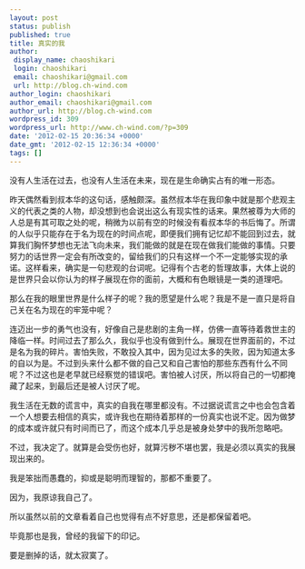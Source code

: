```yaml
---
layout: post
status: publish
published: true
title: 真实的我
author:
 display_name: chaoshikari
 login: chaoshikari
 email: chaoshikari@gmail.com
 url: http://blog.ch-wind.com
author_login: chaoshikari
author_email: chaoshikari@gmail.com
author_url: http://blog.ch-wind.com
wordpress_id: 309
wordpress_url: http://www.ch-wind.com/?p=309
date: '2012-02-15 20:36:34 +0000'
date_gmt: '2012-02-15 12:36:34 +0000'
tags: []
---
```

没有人生活在过去，也没有人生活在未来，现在是生命确实占有的唯一形态。


昨天偶然看到叔本华的这句话，感触颇深。虽然叔本华在我印象中就是那个悲观主义的代表之类的人物，却没想到也会说出这么有现实性的话来。果然被尊为大师的人总是有其可取之处的呢，稍微为以前有空的时候没有看叔本华的书后悔了。所谓的人似乎只能存在于名为现在的时间点呢，即便我们拥有记忆却不能回到过去，就算我们胸怀梦想也无法飞向未来，我们能做的就是在现在做我们能做的事情。只要努力的话世界一定会有所改变的，留给我们的只有这样一个不一定能够实现的承诺。这样看来，确实是一句悲观的台词呢。记得有个古老的哲理故事，大体上说的是世界只会以你认为的样子展现在你的面前，大概和有色眼镜是一类的道理吧。


那么在我的眼里世界是什么样子的呢？我的愿望是什么呢？我是不是一直只是将自己关在名为现在的牢笼中呢？


连迈出一步的勇气也没有，好像自己是悲剧的主角一样，仿佛一直等待着救世主的降临一样。时间过去了那么久，我似乎也没有做到什么。展现在世界面前的，不过是名为我的碎片。害怕失败，不敢投入其中，因为见过太多的失败，因为知道太多的自以为是。不过到头来什么都不做的自己又和自己害怕的那些东西有什么不同呢？不过这也是老早就已经察觉的错误吧。害怕被人讨厌，所以将自己的一切都掩藏了起来，到最后还是被人讨厌了呢。


我生活在无数的谎言中，真实的自我在哪里都没有。不过据说谎言之中也会包含着一个人想要去相信的真实，或许我也在期待着那样的一份真实也说不定。因为做梦的成本或许就只有时间而已了，而这个成本几乎总是被身处梦中的我所忽略吧。


不过，我决定了。就算是会受伤也好，就算污秽不堪也罢，我是必须以真实的我展现出来的。


我是笨拙而愚蠢的，抑或是聪明而理智的，那都不重要了。


因为，我原谅我自己了。


所以虽然以前的文章看着自己也觉得有点不好意思，还是都保留着吧。


毕竟那也是我，曾经的我留下的印记。


要是删掉的话，就太寂寞了。


 


